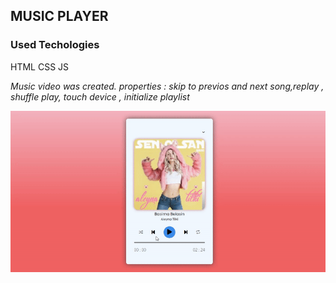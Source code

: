 <h2>MUSIC PLAYER </h2>

<h3>Used Techologies</h3>

<p>HTML CSS JS </p>

<i>Music video was created. properties : skip to previos and next song,replay , shuffle play, touch device , initialize playlist </i>

![](screen.gif)